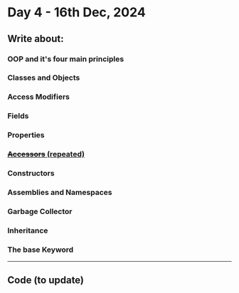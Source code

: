 # Day 4 - 16th Dec, 2024

## Write about:

### OOP and it's four main principles

### Classes and Objects

### Access Modifiers

### Fields

### Properties

### [~~Accessors~~ (repeated)](day-03.md/#accessors)

### Constructors

### Assemblies and Namespaces

### Garbage Collector

### Inheritance

### The base Keyword

---

## Code (to update)
